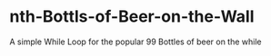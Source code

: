 # nth-Bottls-of-Beer-on-the-Wall
A simple While Loop for the popular 99 Bottles of beer on the while
